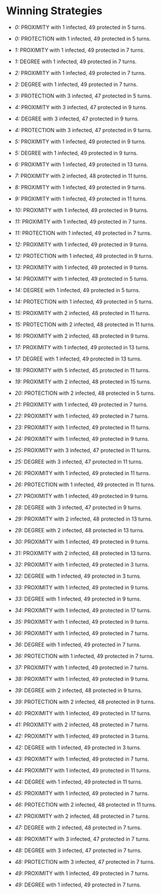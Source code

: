 # Winning Strategies

* _0:_ PROXIMITY with 1 infected, 49 protected in 5 turns.


* _0:_ PROTECTION with 1 infected, 49 protected in 5 turns.


* _1:_ PROXIMITY with 1 infected, 49 protected in 7 turns.


* _1:_ DEGREE with 1 infected, 49 protected in 7 turns.


* _2:_ PROXIMITY with 1 infected, 49 protected in 7 turns.


* _2:_ DEGREE with 1 infected, 49 protected in 7 turns.


* _3:_ PROTECTION with 3 infected, 47 protected in 5 turns.


* _4:_ PROXIMITY with 3 infected, 47 protected in 9 turns.


* _4:_ DEGREE with 3 infected, 47 protected in 9 turns.


* _4:_ PROTECTION with 3 infected, 47 protected in 9 turns.


* _5:_ PROXIMITY with 1 infected, 49 protected in 9 turns.


* _5:_ DEGREE with 1 infected, 49 protected in 9 turns.


* _6:_ PROXIMITY with 1 infected, 49 protected in 13 turns.


* _7:_ PROXIMITY with 2 infected, 48 protected in 11 turns.


* _8:_ PROXIMITY with 1 infected, 49 protected in 9 turns.


* _9:_ PROXIMITY with 1 infected, 49 protected in 11 turns.


* _10:_ PROXIMITY with 1 infected, 49 protected in 9 turns.


* _11:_ PROXIMITY with 1 infected, 49 protected in 7 turns.


* _11:_ PROTECTION with 1 infected, 49 protected in 7 turns.


* _12:_ PROXIMITY with 1 infected, 49 protected in 9 turns.


* _12:_ PROTECTION with 1 infected, 49 protected in 9 turns.


* _13:_ PROXIMITY with 1 infected, 49 protected in 9 turns.


* _14:_ PROXIMITY with 1 infected, 49 protected in 5 turns.


* _14:_ DEGREE with 1 infected, 49 protected in 5 turns.


* _14:_ PROTECTION with 1 infected, 49 protected in 5 turns.


* _15:_ PROXIMITY with 2 infected, 48 protected in 11 turns.


* _15:_ PROTECTION with 2 infected, 48 protected in 11 turns.


* _16:_ PROXIMITY with 2 infected, 48 protected in 9 turns.


* _17:_ PROXIMITY with 1 infected, 49 protected in 13 turns.


* _17:_ DEGREE with 1 infected, 49 protected in 13 turns.


* _18:_ PROXIMITY with 5 infected, 45 protected in 11 turns.


* _19:_ PROXIMITY with 2 infected, 48 protected in 15 turns.


* _20:_ PROTECTION with 2 infected, 48 protected in 5 turns.


* _21:_ PROXIMITY with 1 infected, 49 protected in 7 turns.


* _22:_ PROXIMITY with 1 infected, 49 protected in 7 turns.


* _23:_ PROXIMITY with 1 infected, 49 protected in 11 turns.


* _24:_ PROXIMITY with 1 infected, 49 protected in 9 turns.


* _25:_ PROXIMITY with 3 infected, 47 protected in 11 turns.


* _25:_ DEGREE with 3 infected, 47 protected in 11 turns.


* _26:_ PROXIMITY with 1 infected, 49 protected in 11 turns.


* _26:_ PROTECTION with 1 infected, 49 protected in 11 turns.


* _27:_ PROXIMITY with 1 infected, 49 protected in 9 turns.


* _28:_ DEGREE with 3 infected, 47 protected in 9 turns.


* _29:_ PROXIMITY with 2 infected, 48 protected in 13 turns.


* _29:_ DEGREE with 2 infected, 48 protected in 13 turns.


* _30:_ PROXIMITY with 1 infected, 49 protected in 9 turns.


* _31:_ PROXIMITY with 2 infected, 48 protected in 13 turns.


* _32:_ PROXIMITY with 1 infected, 49 protected in 3 turns.


* _32:_ DEGREE with 1 infected, 49 protected in 3 turns.


* _33:_ PROXIMITY with 1 infected, 49 protected in 9 turns.


* _33:_ DEGREE with 1 infected, 49 protected in 9 turns.


* _34:_ PROXIMITY with 1 infected, 49 protected in 17 turns.


* _35:_ PROXIMITY with 1 infected, 49 protected in 9 turns.


* _36:_ PROXIMITY with 1 infected, 49 protected in 7 turns.


* _36:_ DEGREE with 1 infected, 49 protected in 7 turns.


* _36:_ PROTECTION with 1 infected, 49 protected in 7 turns.


* _37:_ PROXIMITY with 1 infected, 49 protected in 7 turns.


* _38:_ PROXIMITY with 1 infected, 49 protected in 9 turns.


* _39:_ DEGREE with 2 infected, 48 protected in 9 turns.


* _39:_ PROTECTION with 2 infected, 48 protected in 9 turns.


* _40:_ PROXIMITY with 1 infected, 49 protected in 17 turns.


* _41:_ PROXIMITY with 2 infected, 48 protected in 7 turns.


* _42:_ PROXIMITY with 1 infected, 49 protected in 3 turns.


* _42:_ DEGREE with 1 infected, 49 protected in 3 turns.


* _43:_ PROXIMITY with 1 infected, 49 protected in 7 turns.


* _44:_ PROXIMITY with 1 infected, 49 protected in 11 turns.


* _44:_ DEGREE with 1 infected, 49 protected in 11 turns.


* _45:_ PROXIMITY with 1 infected, 49 protected in 7 turns.


* _46:_ PROTECTION with 2 infected, 48 protected in 11 turns.


* _47:_ PROXIMITY with 2 infected, 48 protected in 7 turns.


* _47:_ DEGREE with 2 infected, 48 protected in 7 turns.


* _48:_ PROXIMITY with 3 infected, 47 protected in 7 turns.


* _48:_ DEGREE with 3 infected, 47 protected in 7 turns.


* _48:_ PROTECTION with 3 infected, 47 protected in 7 turns.


* _49:_ PROXIMITY with 1 infected, 49 protected in 7 turns.


* _49:_ DEGREE with 1 infected, 49 protected in 7 turns.


